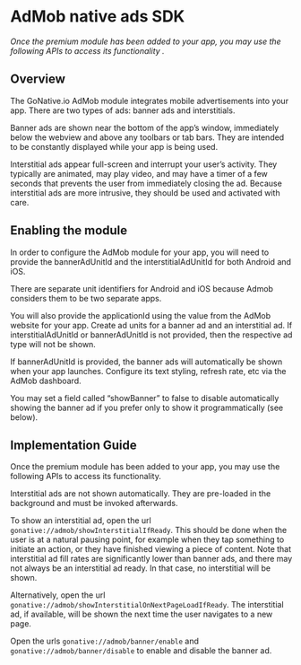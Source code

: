 # AdMob native ads SDK

_Once the premium module has been added to your app, you may use the following APIs to access its functionality._

## Overview

The GoNative.io AdMob module integrates mobile advertisements into your app. There are two types of ads: banner ads and interstitials.

Banner ads are shown near the bottom of the app’s window, immediately below the webview and above any toolbars or tab bars. They are intended to be constantly displayed while your app is being used.

Interstitial ads appear full-screen and interrupt your user’s activity. They typically are animated, may play video, and may have a timer of a few seconds that prevents the user from immediately closing the ad. Because interstitial ads are more intrusive, they should be used and activated with care.

## Enabling the module

In order to configure the AdMob module for your app, you will need to provide the bannerAdUnitId and the interstitialAdUnitId for both Android and iOS. 

There are separate unit identifiers for Android and iOS because Admob considers them to be two separate apps.

You will also provide the applicationId using the value from the AdMob website for your app. Create ad units for a banner ad and an interstitial ad. If interstitialAdUnitId or bannerAdUnitId is not provided, then the respective ad type will not be shown.

If bannerAdUnitId is provided, the banner ads will automatically be shown when your app launches. Configure its text styling, refresh rate, etc via the AdMob dashboard.

You may set a field called “showBanner” to false to disable automatically showing the banner ad if you prefer only to show it programmatically \(see below\).

## Implementation Guide

Once the premium module has been added to your app, you may use the following APIs to access its functionality.

Interstitial ads are not shown automatically. They are pre-loaded in the background and must be invoked afterwards.

To show an interstitial ad, open the url `gonative://admob/showInterstitialIfReady`. This should be done when the user is at a natural pausing point, for example when they tap something to initiate an action, or they have finished viewing a piece of content. Note that interstitial ad fill rates are significantly lower than banner ads, and there may not always be an interstitial ad ready. In that case, no interstitial will be shown.

Alternatively, open the url `gonative://admob/showInterstitialOnNextPageLoadIfReady`. The interstitial ad, if available, will be shown the next time the user navigates to a new page.

Open the urls `gonative://admob/banner/enable` and `gonative://admob/banner/disable` to enable and disable the banner ad.

